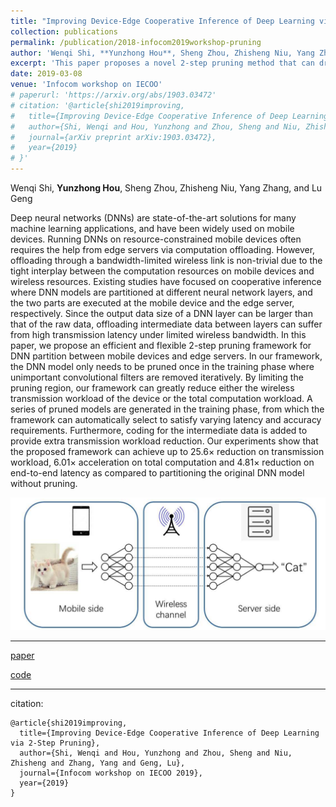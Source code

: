 ```yaml
---
title: "Improving Device-Edge Cooperative Inference of Deep Learning via 2-Step Pruning"
collection: publications
permalink: /publication/2018-infocom2019workshop-pruning
author: 'Wenqi Shi, **Yunzhong Hou**, Sheng Zhou, Zhisheng Niu, Yang Zhang, and Lu Geng'
excerpt: 'This paper proposes a novel 2-step pruning method that can drastically decrease the bandwitdh requirement for transimitting feature map from given layer. In such cases, the network can be partially deployed on mobile devices without increasing bandwidth requirement.'
date: 2019-03-08
venue: 'Infocom workshop on IECOO'
# paperurl: 'https://arxiv.org/abs/1903.03472'
# citation: '@article{shi2019improving,
#   title={Improving Device-Edge Cooperative Inference of Deep Learning via 2-Step Pruning},
#   author={Shi, Wenqi and Hou, Yunzhong and Zhou, Sheng and Niu, Zhisheng and Zhang, Yang and Geng, Lu},
#   journal={arXiv preprint arXiv:1903.03472},
#   year={2019}
# }'
---
```

Wenqi Shi, **Yunzhong Hou**, Sheng Zhou, Zhisheng Niu, Yang Zhang, and Lu Geng

Deep neural networks (DNNs) are state-of-the-art solutions for many machine learning applications, and have been widely used on mobile devices. Running DNNs on resource-constrained mobile devices often requires the help from edge servers via computation offloading. However, offloading through a bandwidth-limited wireless link is non-trivial due to the tight interplay between the computation resources on mobile devices and wireless resources. Existing studies have focused on cooperative inference where DNN models are partitioned at different neural network layers, and the two parts are executed at the mobile device and the edge server, respectively. Since the output data size of a DNN layer can be larger than that of the raw data, offloading intermediate data between layers can suffer from high transmission latency under limited wireless bandwidth. In this paper, we propose an efficient and flexible 2-step pruning framework for DNN partition between mobile devices and edge servers. In our framework, the DNN model only needs to be pruned once in the training phase where unimportant convolutional filters are removed iteratively. By limiting the pruning region, our framework can greatly reduce either the wireless transmission workload of the device or the total computation workload. A series of pruned models are generated in the training phase, from which the framework can automatically select to satisfy varying latency and accuracy requirements. Furthermore, coding for the intermediate data is added to provide extra transmission workload reduction. Our experiments show that the proposed framework can achieve up to 25.6$\times$ reduction on transmission workload, 6.01$\times$ acceleration on total computation and 4.81$\times$ reduction on end-to-end latency as compared to partitioning the original DNN model without pruning.

![alt text](/images/2-step_pruning.png "Device-edge cooperative inference")

---
[paper](https://arxiv.org/pdf/1903.03472.pdf)

[code](https://github.com/hou-yz/pytorch-pruning-2step)

---
citation:
```
@article{shi2019improving,
  title={Improving Device-Edge Cooperative Inference of Deep Learning via 2-Step Pruning},
  author={Shi, Wenqi and Hou, Yunzhong and Zhou, Sheng and Niu, Zhisheng and Zhang, Yang and Geng, Lu},
  journal={Infocom workshop on IECOO 2019},
  year={2019}
}
```